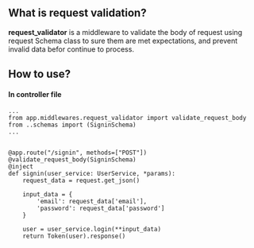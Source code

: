 ## What is request validation?

**request_validator** is a middleware to validate the body of request using request Schema class to sure them are met expectations, and prevent invalid data befor continue to process.

## How to use?

#### In controller file 
```
...
from app.middlewares.request_validator import validate_request_body
from ..schemas import (SigninSchema)
...


@app.route("/signin", methods=["POST"])
@validate_request_body(SigninSchema)
@inject
def signin(user_service: UserService, *params):
    request_data = request.get_json()

    input_data = {
        'email': request_data['email'],
        'password': request_data['password']
    }

    user = user_service.login(**input_data)
    return Token(user).response()
```
